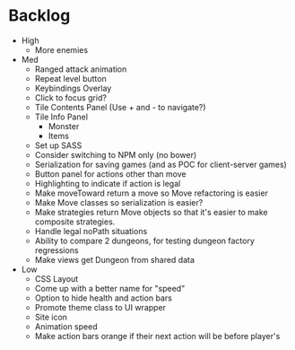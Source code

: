 # Backlog
- High
  - More enemies
- Med
  - Ranged attack animation
  - Repeat level button
  - Keybindings Overlay
  - Click to focus grid?
  - Tile Contents Panel (Use + and - to navigate?)
  - Tile Info Panel
    - Monster
    - Items
  - Set up SASS
  - Consider switching to NPM only (no bower)
  - Serialization for saving games (and as POC for client-server games)
  - Button panel for actions other than move
  - Highlighting to indicate if action is legal
  - Make moveToward return a move so Move refactoring is easier
  - Make Move classes so serialization is easier?
  - Make strategies return Move objects so that it's easier to make composite strategies.
  - Handle legal noPath situations
  - Ability to compare 2 dungeons, for testing dungeon factory regressions
  - Make views get Dungeon from shared data
- Low
   - CSS Layout
   - Come up with a better name for "speed"
   - Option to hide health and action bars
   - Promote theme class to UI wrapper
   - Site icon
   - Animation speed
   - Make action bars orange if their next action will be before player's
